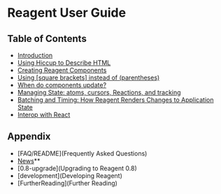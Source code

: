 # Reagent User Guide

## Table of Contents

- [Introduction](http://reagent-project.github.io/)
- [Using Hiccup to Describe HTML](UsingHiccupToDescribeHTML.md)
- [Creating Reagent Components](CreatingReagentComponents.md)
- [Using [square brackets] instead of (parentheses)](UsingSquareBracketsInsteadOfParens.md)
- [When do components update?](WhenDoComponentsUpdate.md)
- [Managing State: atoms, cursors, Reactions, and tracking](ManagingState.md)
- [Batching and Timing: How Reagent Renders Changes to Application State](BatchingAndTiming.md)
- [Interop with React](InteropWithReact.md)

## Appendix

- [FAQ/README](Frequently Asked Questions)
- [News](http://reagent-project.github.io/news/index.html)**
- [0.8-upgrade](Upgrading to Reagent 0.8)
- [development](Developing Reagent)
- [FurtherReading](Further Reading)

